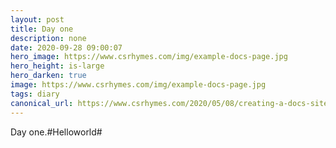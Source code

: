 ```yaml
---
layout: post
title: Day one
description: none
date: 2020-09-28 09:00:07
hero_image: https://www.csrhymes.com/img/example-docs-page.jpg
hero_height: is-large
hero_darken: true
image: https://www.csrhymes.com/img/example-docs-page.jpg
tags: diary
canonical_url: https://www.csrhymes.com/2020/05/08/creating-a-docs-site-with-bulma-clean-theme.html
---
```


Day one.#Helloworld#

